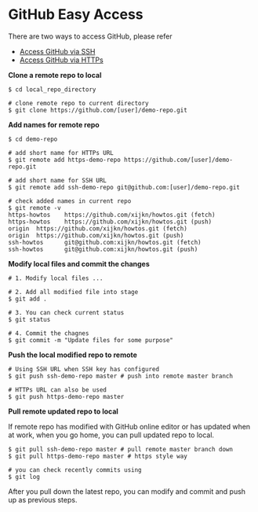 

# GitHub Easy Access

There are two ways to access GitHub, please refer
- [Access GitHub via SSH](./github-ssh.md)
- [Access GitHub via HTTPs](./github-https.md)

**Clone a remote repo to local**
```
$ cd local_repo_directory

# clone remote repo to current directory
$ git clone https://github.com/[user]/demo-repo.git
```

**Add names for remote repo**
```
$ cd demo-repo

# add short name for HTTPs URL
$ git remote add https-demo-repo https://github.com/[user]/demo-repo.git

# add short name for SSH URL
$ git remote add ssh-demo-repo git@github.com:[user]/demo-repo.git 

# check added names in current repo
$ git remote -v
https-howtos    https://github.com/xijkn/howtos.git (fetch)
https-howtos    https://github.com/xijkn/howtos.git (push)
origin  https://github.com/xijkn/howtos.git (fetch)
origin  https://github.com/xijkn/howtos.git (push)
ssh-howtos      git@github.com:xijkn/howtos.git (fetch)
ssh-howtos      git@github.com:xijkn/howtos.git (push)
```

**Modify local files and commit the changes**
```
# 1. Modify local files ...

# 2. Add all modified file into stage
$ git add .

# 3. You can check current status
$ git status

# 4. Commit the chagnes
$ git commit -m "Update files for some purpose"
```

**Push the local modified repo to remote**
```
# Using SSH URL when SSH key has configured
$ git push ssh-demo-repo master # push into remote master branch

# HTTPs URL can also be used
$ git push https-demo-repo master
```

**Pull remote updated repo to local**

If remote repo has modified with GitHub online editor or has updated when at work,
when you go home, you can pull updated repo to local.
```
$ git pull ssh-demo-repo master # pull remote master branch down
$ git pull https-demo-repo master # https style way

# you can check recently commits using
$ git log
```

After you pull down the latest repo, you can modify and commit and push up as previous steps.
